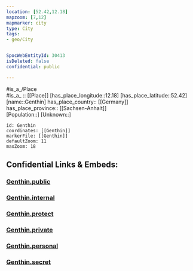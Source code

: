 ```yaml
---
location: [52.42,12.18] 
mapzoom: [7,12] 
mapmarker: city 
type: City
tags:
- geo/City


SpocWebEntityId: 30413
isDeleted: false
confidential: public

---
```

#is_a_/Place  
#is_a_ :: [[Place]] 
[has_place_longitude::12.18] 
[has_place_latitude::52.42] 
[name::Genthin] 
has_place_country:: [[Germany]]  
has_place_province:: [[Sachsen-Anhalt]]  
[Population::] 
[Unknown::] 


```leaflet
id: Genthin
coordinates: [[Genthin]] 
markerFile: [[Genthin]] 
defaultZoom: 11 
maxZoom: 18
```


## Confidential Links & Embeds: 

### [Genthin.public](/_public/\Earth\Continent\Europe\Europe~Central\Germany\Germany~East\Sachsen-Anhalt\counties~SA\Jerichower_Land\cities~Jerichower_Land\Jerichow\CityGenthin.public.md) 

### [Genthin.internal](/_internal/\Earth\Continent\Europe\Europe~Central\Germany\Germany~East\Sachsen-Anhalt\counties~SA\Jerichower_Land\cities~Jerichower_Land\Jerichow\CityGenthin.internal.md) 

### [Genthin.protect](/_protect/\Earth\Continent\Europe\Europe~Central\Germany\Germany~East\Sachsen-Anhalt\counties~SA\Jerichower_Land\cities~Jerichower_Land\Jerichow\CityGenthin.protect.md) 

### [Genthin.private](/_private/\Earth\Continent\Europe\Europe~Central\Germany\Germany~East\Sachsen-Anhalt\counties~SA\Jerichower_Land\cities~Jerichower_Land\Jerichow\CityGenthin.private.md) 

### [Genthin.personal](/_personal/\Earth\Continent\Europe\Europe~Central\Germany\Germany~East\Sachsen-Anhalt\counties~SA\Jerichower_Land\cities~Jerichower_Land\Jerichow\CityGenthin.personal.md) 

### [Genthin.secret](/_secret/\Earth\Continent\Europe\Europe~Central\Germany\Germany~East\Sachsen-Anhalt\counties~SA\Jerichower_Land\cities~Jerichower_Land\Jerichow\CityGenthin.secret.md)

